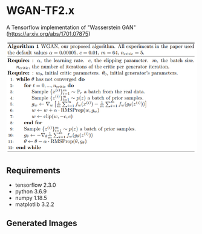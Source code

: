 # WGAN-TF2.x
A Tensorflow implementation of "Wasserstein GAN" (https://arxiv.org/abs/1701.07875)

![](https://raw.githubusercontent.com/TanyaChutani/WGAN-TF2/master/wgan.png)

## Requirements
- tensorflow 2.3.0
- python 3.6.9
- numpy 1.18.5
- matplotlib 3.2.2

## Generated Images



